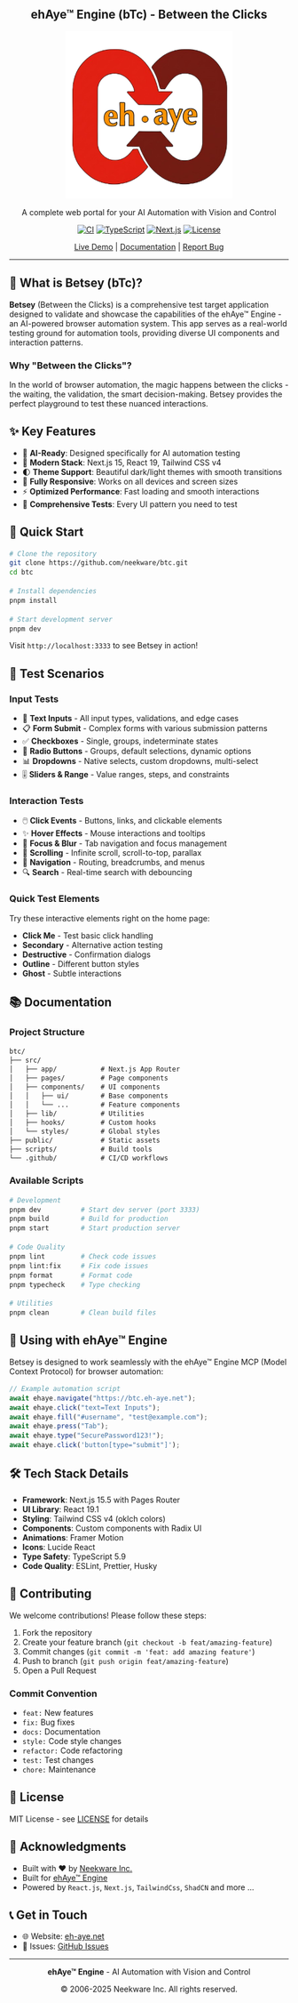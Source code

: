 <div align="center">
  
  ## ehAye™ Engine (bTc) - Between the Clicks
  
  <img src="public/images/ehAye.png" alt="ehAye Logo" width="300" />
  
  <p>A complete web portal for your AI Automation with Vision and Control</p>
  
  [![CI](https://github.com/neekware/btc/actions/workflows/ci.yml/badge.svg)](https://github.com/neekware/btc/actions/workflows/ci.yml)
  [![TypeScript](https://img.shields.io/badge/TypeScript-5.9-blue.svg)](https://www.typescriptlang.org/)
  [![Next.js](https://img.shields.io/badge/Next.js-15.5-black.svg)](https://nextjs.org/)
  [![License](https://img.shields.io/badge/License-MIT-green.svg)](LICENSE)
  
  [Live Demo](https://btc.eh-aye.net) | [Documentation](https://docs.eh-aye.net) | [Report Bug](https://github.com/neekware/btc/issues)
</div>

---

## 🎯 What is Betsey (bTc)?

**Betsey** (Between the Clicks) is a comprehensive test target application designed to validate and showcase the capabilities of the ehAye™ Engine - an AI-powered browser automation system. This app serves as a real-world testing ground for automation tools, providing diverse UI components and interaction patterns.

### Why "Between the Clicks"?

In the world of browser automation, the magic happens between the clicks - the waiting, the validation, the smart decision-making. Betsey provides the perfect playground to test these nuanced interactions.

## ✨ Key Features

- 🤖 **AI-Ready**: Designed specifically for AI automation testing
- 🎨 **Modern Stack**: Next.js 15, React 19, Tailwind CSS v4
- 🌓 **Theme Support**: Beautiful dark/light themes with smooth transitions
- 📱 **Fully Responsive**: Works on all devices and screen sizes
- ⚡ **Optimized Performance**: Fast loading and smooth interactions
- 🧪 **Comprehensive Tests**: Every UI pattern you need to test

## 🚀 Quick Start

```bash
# Clone the repository
git clone https://github.com/neekware/btc.git
cd btc

# Install dependencies
pnpm install

# Start development server
pnpm dev
```

Visit `http://localhost:3333` to see Betsey in action!

## 🧩 Test Scenarios

### Input Tests

- 📝 **Text Inputs** - All input types, validations, and edge cases
- 📋 **Form Submit** - Complex forms with various submission patterns
- ✅ **Checkboxes** - Single, groups, indeterminate states
- 🔘 **Radio Buttons** - Groups, default selections, dynamic options
- 📊 **Dropdowns** - Native selects, custom dropdowns, multi-select
- 🎚️ **Sliders & Range** - Value ranges, steps, and constraints

### Interaction Tests

- 🖱️ **Click Events** - Buttons, links, and clickable elements
- ✨ **Hover Effects** - Mouse interactions and tooltips
- 🎯 **Focus & Blur** - Tab navigation and focus management
- 📜 **Scrolling** - Infinite scroll, scroll-to-top, parallax
- 🧭 **Navigation** - Routing, breadcrumbs, and menus
- 🔍 **Search** - Real-time search with debouncing

### Quick Test Elements

Try these interactive elements right on the home page:

- **Click Me** - Test basic click handling
- **Secondary** - Alternative action testing
- **Destructive** - Confirmation dialogs
- **Outline** - Different button styles
- **Ghost** - Subtle interactions

## 📚 Documentation

### Project Structure

```
btc/
├── src/
│   ├── app/           # Next.js App Router
│   ├── pages/         # Page components
│   ├── components/    # UI components
│   │   ├── ui/        # Base components
│   │   └── ...        # Feature components
│   ├── lib/           # Utilities
│   ├── hooks/         # Custom hooks
│   └── styles/        # Global styles
├── public/            # Static assets
├── scripts/           # Build tools
└── .github/           # CI/CD workflows
```

### Available Scripts

```bash
# Development
pnpm dev          # Start dev server (port 3333)
pnpm build        # Build for production
pnpm start        # Start production server

# Code Quality
pnpm lint         # Check code issues
pnpm lint:fix     # Fix code issues
pnpm format       # Format code
pnpm typecheck    # Type checking

# Utilities
pnpm clean        # Clean build files
```

## 🤖 Using with ehAye™ Engine

Betsey is designed to work seamlessly with the ehAye™ Engine MCP (Model Context Protocol) for browser automation:

```javascript
// Example automation script
await ehaye.navigate("https://btc.eh-aye.net");
await ehaye.click("text=Text Inputs");
await ehaye.fill("#username", "test@example.com");
await ehaye.press("Tab");
await ehaye.type("SecurePassword123!");
await ehaye.click('button[type="submit"]');
```

## 🛠️ Tech Stack Details

- **Framework**: Next.js 15.5 with Pages Router
- **UI Library**: React 19.1
- **Styling**: Tailwind CSS v4 (oklch colors)
- **Components**: Custom components with Radix UI
- **Animations**: Framer Motion
- **Icons**: Lucide React
- **Type Safety**: TypeScript 5.9
- **Code Quality**: ESLint, Prettier, Husky

## 🤝 Contributing

We welcome contributions! Please follow these steps:

1. Fork the repository
2. Create your feature branch (`git checkout -b feat/amazing-feature`)
3. Commit changes (`git commit -m 'feat: add amazing feature'`)
4. Push to branch (`git push origin feat/amazing-feature`)
5. Open a Pull Request

### Commit Convention

- `feat:` New features
- `fix:` Bug fixes
- `docs:` Documentation
- `style:` Code style changes
- `refactor:` Code refactoring
- `test:` Test changes
- `chore:` Maintenance

## 📄 License

MIT License - see [LICENSE](LICENSE) for details

## 🙏 Acknowledgments

- Built with ❤️ by [Neekware Inc.](https://neekware.com)
- Built for [ehAye™ Engine](https://eh-aye.net)
- Powered by `React.js`, `Next.js`, `TailwindCss`, `ShadCN` and more ...

## 📞 Get in Touch

- 🌐 Website: [eh-aye.net](https://eh-aye.net)
- 🐛 Issues: [GitHub Issues](https://github.com/neekware/btc/issues)

---

<div align="center">
  <p>
    <strong>ehAye™ Engine</strong> - AI Automation with Vision and Control
  </p>
  <p>
    © 2006-2025 Neekware Inc. All rights reserved.
  </p>
</div>
